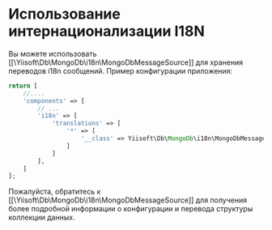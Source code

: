 Использование интернационализации I18N
=============================

Вы можете использовать [[\Yiisoft\Db\MongoDb\i18n\MongoDbMessageSource]] для хранения переводов i18n сообщений.
Пример конфигурации приложения:

```php
return [
    //....
    'components' => [
        // ...
        'i18n' => [
            'translations' => [
                '*' => [
                    '__class' => Yiisoft\Db\MongoDb\i18n\MongoDbMessageSource::class
                ]
            ]
        ],
    ]
];
```

Пожалуйста, обратитесь к [[\Yiisoft\Db\MongoDb\i18n\MongoDbMessageSource]] для получения более подробной информации о конфигурации и перевода структуры коллекции данных.